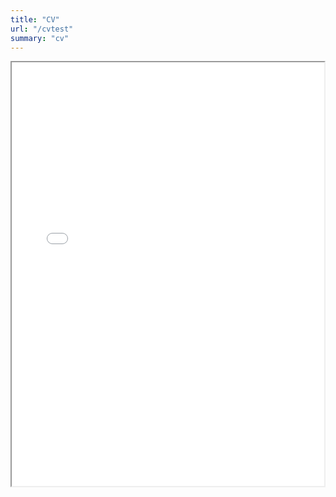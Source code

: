 ```yaml
---
title: "CV"
url: "/cvtest"
summary: "cv"
---
```


<div>
    <object
        data='/cv/cv.pdf'
        type="application/pdf"
        width="500"
        height="678"
    >
    <iframe
          src='/cv/cv.pdf'
          width="500"
          height="678"
    >
    <p>This browser does not support PDF!</p>
    </iframe>
    </object>
</div>
